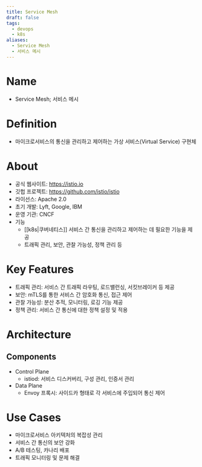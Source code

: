 ```yaml
---
title: Service Mesh
draft: false
tags:
  - devops
  - k8s
aliases:
  - Service Mesh
  - 서비스 메시
---
```


# Name
- Service Mesh; 서비스 메시


# Definition
- 마이크로서비스의 통신을 관리하고 제어하는 가상 서비스(Virtual Service) 구현체


# About
- 공식 웹사이트: https://istio.io
- 깃헙 프로젝트: https://github.com/istio/istio
- 라이선스: Apache 2.0
- 초기 개발: Lyft, Google, IBM
- 운영 기관: CNCF
- 기능
	- [[k8s|쿠버네티스]] 서비스 간 통신을 관리하고 제어하는 데 필요한 기능을 제공
	- 트래픽 관리, 보안, 관찰 가능성, 정책 관리 등


# Key Features
- 트래픽 관리: 서비스 간 트래픽 라우팅, 로드밸런싱, 서킷브레이커 등 제공
- 보안: mTLS를 통한 서비스 간 암호화 통신, 접근 제어
- 관찰 가능성: 분산 추적, 모니터링, 로깅 기능 제공
- 정책 관리: 서비스 간 통신에 대한 정책 설정 및 적용


# Architecture
## Components
- Control Plane
  - istiod: 서비스 디스커버리, 구성 관리, 인증서 관리
- Data Plane
  - Envoy 프록시: 사이드카 형태로 각 서비스에 주입되어 통신 제어


# Use Cases
- 마이크로서비스 아키텍처의 복잡성 관리
- 서비스 간 통신의 보안 강화
- A/B 테스팅, 카나리 배포
- 트래픽 모니터링 및 문제 해결 
